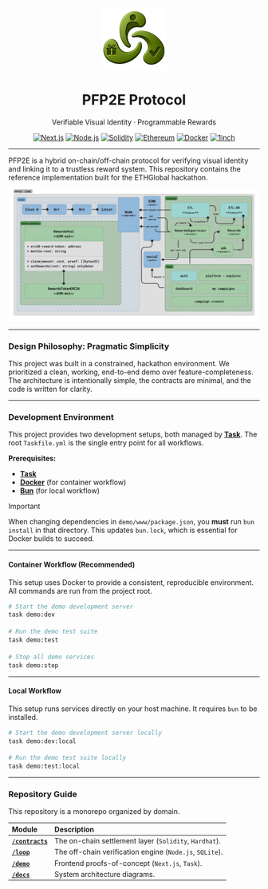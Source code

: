 <div align="center">
  <img src="docs/logo.png" alt="PFP2E Logo" width="128" />
  <h1>PFP2E Protocol</h1>
  <p>Verifiable Visual Identity · Programmable Rewards</p>
  
  <p>
    <a href="https://nextjs.org/"><img src="https://img.shields.io/badge/Next.js-000000?style=for-the-badge&logo=next.js&logoColor=white" alt="Next.js"></a>
    <a href="https://nodejs.org/"><img src="https://img.shields.io/badge/Node.js-339933?style=for-the-badge&logo=nodedotjs&logoColor=white" alt="Node.js"></a>
    <a href="https://soliditylang.org/"><img src="https://img.shields.io/badge/Solidity-363636?style=for-the-badge&logo=solidity&logoColor=white" alt="Solidity"></a>
    <a href="https://ethereum.org/"><img src="https://img.shields.io/badge/Ethereum-3C3C3D?style=for-the-badge&logo=ethereum&logoColor=white" alt="Ethereum"></a>
    <a href="https://www.docker.com/"><img src="https://img.shields.io/badge/Docker-2496ED?style=for-the-badge&logo=docker&logoColor=white" alt="Docker"></a>
    <a href="https://1inch.io/"><img src="https://img.shields.io/badge/1inch-1F2A4D?style=for-the-badge&logo=1inch&logoColor=white" alt="1inch"></a>
  </p>
</div>

---

PFP2E is a hybrid on-chain/off-chain protocol for verifying visual identity and linking it to a trustless reward system. This repository contains the reference implementation built for the ETHGlobal hackathon.

![PFP2E Components Diagram](docs/components.jpg)

---

### Design Philosophy: Pragmatic Simplicity
This project was built in a constrained, hackathon environment. We prioritized a clean, working, end-to-end demo over feature-completeness. The architecture is intentionally simple, the contracts are minimal, and the code is written for clarity.

---

### Development Environment
This project provides two development setups, both managed by **[Task](https://taskfile.dev/)**. The root `Taskfile.yml` is the single entry point for all workflows.

**Prerequisites:**
-   [**Task**](https://taskfile.dev/installation/)
-   [**Docker**](https://www.docker.com/get-started) (for container workflow)
-   [**Bun**](https://bun.sh/) (for local workflow)

> [!IMPORTANT]
> When changing dependencies in `demo/www/package.json`, you **must** run `bun install` in that directory. This updates `bun.lock`, which is essential for Docker builds to succeed.

---

#### Container Workflow (Recommended)
This setup uses Docker to provide a consistent, reproducible environment. All commands are run from the project root.

```bash
# Start the demo development server
task demo:dev

# Run the demo test suite
task demo:test

# Stop all demo services
task demo:stop
```

---

#### Local Workflow
This setup runs services directly on your host machine. It requires `bun` to be installed.

```bash
# Start the demo development server locally
task demo:dev:local

# Run the demo test suite locally
task demo:test:local
```

---

### Repository Guide
This repository is a monorepo organized by domain.

| Module | Description |
| :--- | :--- |
| **[`/contracts`](./contracts)** | The on-chain settlement layer (`Solidity`, `Hardhat`). |
| **[`/loop`](./loop)** | The off-chain verification engine (`Node.js`, `SQLite`). |
| **[`/demo`](./demo)** | Frontend proofs-of-concept (`Next.js`, `Task`). |
| **[`/docs`](./docs)** | System architecture diagrams. |